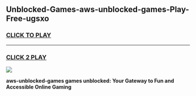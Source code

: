 
## Unblocked-Games-aws-unblocked-games-Play-Free-ugsxo
<h3>
<a href="https://premium76.site?title=aws-unblocked-games&ref=18A1">CLICK TO PLAY</a></h3>
<hr>

<h3>
<a href="https://premium76.site?title=aws-unblocked-games&ref=18A1">CLICK 2 PLAY</a>
  
</h3>

<a href="https://premium76.site?title=aws-unblocked-games&ref=18A1"><img src="https://clearcache.store/games.png"></a>


**aws-unblocked-games games unblocked: Your Gateway to Fun and Accessible Online Gaming**
